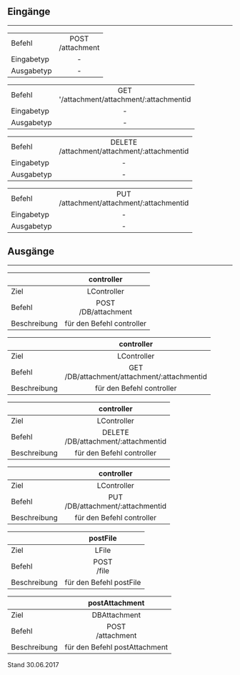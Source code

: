 ## Eingänge
---------------

|||
| :----------- |:-----: |
|Befehl| POST<br>/attachment|
|Eingabetyp| -|
|Ausgabetyp| -|

|||
| :----------- |:-----: |
|Befehl| GET<br>'/attachment/attachment/:attachmentid|
|Eingabetyp| -|
|Ausgabetyp| -|

|||
| :----------- |:-----: |
|Befehl| DELETE<br>/attachment/attachment/:attachmentid|
|Eingabetyp| -|
|Ausgabetyp| -|

|||
| :----------- |:-----: |
|Befehl| PUT<br>/attachment/attachment/:attachmentid|
|Eingabetyp| -|
|Ausgabetyp| -|


## Ausgänge
---------------

||controller|
| :----------- |:-----: |
|Ziel| LController|
|Befehl| POST<br>/DB/attachment|
|Beschreibung| für den Befehl controller|

||controller|
| :----------- |:-----: |
|Ziel| LController|
|Befehl| GET<br>/DB/attachment/attachment/:attachmentid|
|Beschreibung| für den Befehl controller|

||controller|
| :----------- |:-----: |
|Ziel| LController|
|Befehl| DELETE<br>/DB/attachment/:attachmentid|
|Beschreibung| für den Befehl controller|

||controller|
| :----------- |:-----: |
|Ziel| LController|
|Befehl| PUT<br>/DB/attachment/:attachmentid|
|Beschreibung| für den Befehl controller|

||postFile|
| :----------- |:-----: |
|Ziel| LFile|
|Befehl| POST<br>/file|
|Beschreibung| für den Befehl postFile|

||postAttachment|
| :----------- |:-----: |
|Ziel| DBAttachment|
|Befehl| POST<br>/attachment|
|Beschreibung| für den Befehl postAttachment|


Stand 30.06.2017
